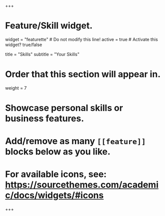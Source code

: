 +++
# Feature/Skill widget.
widget = "featurette"  # Do not modify this line!
active = true  # Activate this widget? true/false

title = "Skills"
subtitle = "Your Skills"

# Order that this section will appear in.
weight = 7

# Showcase personal skills or business features.
# 
# Add/remove as many `[[feature]]` blocks below as you like.
# 
# For available icons, see: https://sourcethemes.com/academic/docs/widgets/#icons

+++
